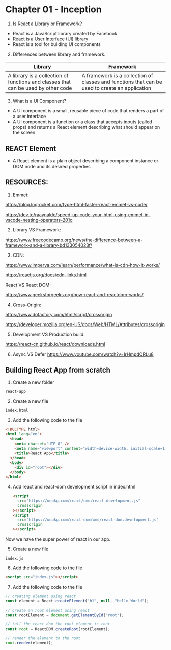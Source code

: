 # Chapter 01 - Inception

1. Is React a Library or Framework?

- React is a JavaScript library created by Facebook
- React is a User Interface (UI) library
- React is a tool for building UI components

2. Differences between library and framework.

| Library                                                                           | Framework                                                                                      |
| --------------------------------------------------------------------------------- | ---------------------------------------------------------------------------------------------- |
| A library is a collection of functions and classes that can be used by other code | A framework is a collection of classes and functions that can be used to create an application |

3. What is a UI Component?

- A UI component is a small, reusable piece of code that renders a part of a user interface
- A UI component is a function or a class that accepts inputs (called props) and returns a React element describing what should appear on the screen

## REACT Element

- A React element is a plain object describing a component instance or DOM node and its desired properties

## RESOURCES:

1. Emmet:

https://blog.logrocket.com/type-html-faster-react-emmet-vs-code/

https://dev.to/raaynaldo/speed-up-code-your-html-using-emmet-in-vscode-nesting-operators-201o

2. Library VS Framework:

https://www.freecodecamp.org/news/the-difference-between-a-framework-and-a-library-bd133054023f/

3. CDN:

https://www.imperva.com/learn/performance/what-is-cdn-how-it-works/

https://reactjs.org/docs/cdn-links.html

React VS React DOM:

https://www.geeksforgeeks.org/how-react-and-reactdom-works/

4. Cross-Origin:

https://www.dofactory.com/html/script/crossorigin

https://developer.mozilla.org/en-US/docs/Web/HTML/Attributes/crossorigin

5. Development VS Production build:

https://react-cn.github.io/react/downloads.html

6. Async VS Defer
   https://www.youtube.com/watch?v=IrHmpdORLu8

## Building React App from scratch

1. Create a new folder

`react-app`

2. Create a new file

`index.html`

3. Add the following code to the file

```html
<!DOCTYPE html>
<html lang="en">
  <head>
    <meta charset="UTF-8" />
    <meta name="viewport" content="width=device-width, initial-scale=1.0" />
    <title>React App</title>
  </head>
  <body>
    <div id="root"></div>
  </body>
</html>
```

4. Add react and react-dom development script in index.html

   ```html
   <script
     src="https://unpkg.com/react/umd/react.development.js"
     crossorigin
   ></script>
   <script
     src="https://unpkg.com/react-dom/umd/react-dom.development.js"
     crossorigin
   ></script>
   ```

Now we have the super power of react in our app.

5. Create a new file

`index.js`

6. Add the following code to the file

```html
<script src="index.js"></script>
```

7. Add the following code to the file

```js
// creating element using react
const element = React.createElement("h1", null, "Hello World");

// create an root element using react
const rootElement = document.getElementById("root");

// tell the react dom the root element is root
const root = ReactDOM.createRoot(rootElement);

// render the element to the root
root.render(element);
```
